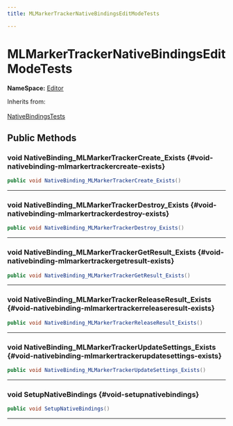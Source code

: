 ```yaml
---
title: MLMarkerTrackerNativeBindingsEditModeTests

---
```


# MLMarkerTrackerNativeBindingsEditModeTests



**NameSpace:** 
[Editor](/versioned_docs/version-22-Feb-2023/unity-api/api/Tests.Editor/Tests.Editor.md) 





Inherits from: <br></br>[NativeBindingsTests](/versioned_docs/version-22-Feb-2023/unity-api/api/Classes/NativeBindingsTests.md)




## Public Methods

### void NativeBinding_MLMarkerTrackerCreate_Exists {#void-nativebinding-mlmarkertrackercreate-exists}

```csharp
public void NativeBinding_MLMarkerTrackerCreate_Exists()
```






-----------

### void NativeBinding_MLMarkerTrackerDestroy_Exists {#void-nativebinding-mlmarkertrackerdestroy-exists}

```csharp
public void NativeBinding_MLMarkerTrackerDestroy_Exists()
```






-----------

### void NativeBinding_MLMarkerTrackerGetResult_Exists {#void-nativebinding-mlmarkertrackergetresult-exists}

```csharp
public void NativeBinding_MLMarkerTrackerGetResult_Exists()
```






-----------

### void NativeBinding_MLMarkerTrackerReleaseResult_Exists {#void-nativebinding-mlmarkertrackerreleaseresult-exists}

```csharp
public void NativeBinding_MLMarkerTrackerReleaseResult_Exists()
```






-----------

### void NativeBinding_MLMarkerTrackerUpdateSettings_Exists {#void-nativebinding-mlmarkertrackerupdatesettings-exists}

```csharp
public void NativeBinding_MLMarkerTrackerUpdateSettings_Exists()
```






-----------

### void SetupNativeBindings {#void-setupnativebindings}

```csharp
public void SetupNativeBindings()
```






-----------


